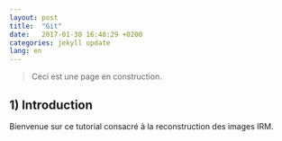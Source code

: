 ```yaml
---
layout: post
title:  "Git"
date:   2017-01-30 16:48:29 +0200
categories: jekyll update
lang: en
---
```

> Ceci est une page en construction.

## 1) Introduction

Bienvenue sur ce tutorial consacré à la reconstruction des images IRM.

